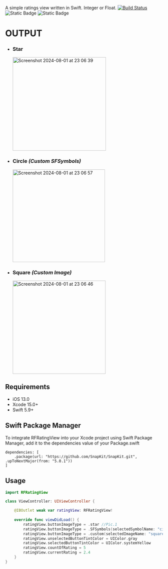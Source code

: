 
A simple ratings view written in Swift. Integer or Float.
[![Build Status](https://github.com/ytdl-org/youtube-dl/workflows/CI/badge.svg)](https://github.com/ytdl-org/youtube-dl/actions?query=workflow%3ACI)
![Static Badge](https://img.shields.io/badge/iOS-swift-xcode?logo=swift&link=https%3A%2F%2Fgithub.com%2FibrahimTasdemir27%2FRFRatingView)
![Static Badge](https://img.shields.io/badge/-0B66C2?logo=linkedin&link=https%3A%2F%2Fwww.linkedin.com%2Fin%2Fibrahim-halil-ta%C5%9Fdemir-ios-developer-111631245)







# OUTPUT

- ### Star
     <img width="298" alt="Screenshot 2024-08-01 at 23 06 39" src="https://github.com/user-attachments/assets/fec0610b-5bf6-4a0f-b32d-a5a6a172f009">
    


- ### Circle _(Custom SFSymbols)_
     <img width="295" alt="Screenshot 2024-08-01 at 23 06 57" src="https://github.com/user-attachments/assets/f817ee01-242e-4467-a873-1f19ef19a545">



- ### Square _(Custom Image)_
     <img width="297" alt="Screenshot 2024-08-01 at 23 06 46" src="https://github.com/user-attachments/assets/2048df0e-bfda-4ce6-9840-12ffd4aeda89">

## Requirements
- iOS 13.0
- Xcode 15.0+
- Swift 5.9+



## Swift Package Manager

To integrate RFRatingView into your Xcode project using Swift Package Manager, add it to the dependencies value of your Package.swift


```
dependencies: [
    .package(url: "https://github.com/SnapKit/SnapKit.git", .upToNextMajor(from: "5.0.1"))
]
```


## Usage

```swift
import RFRatingView

class ViewController: UIViewController {

    @IBOutlet weak var ratingView: RFRatingView!
    
    override func viewDidLoad() {
        ratingView.buttonImageType = .star //Pic.1
        ratingView.buttonImageType = .SFSymbols(selectedSymbolName: "circle.fill", unSelectedSymbolName: "circle") //Pic.2
        ratingView.buttonImageType = .custom(selectedImageName: "square-in-asset-fill", unSelectedImageName: "square-in-asset") //Pic.3
        ratingView.unselectedButtonTintColor = UIColor.gray
        ratingView.selectedButtonTintColor = UIColor.systemYellow
        ratingView.countOfRating = 5
        ratingView.currentRating = 2.4
    }
}

```








